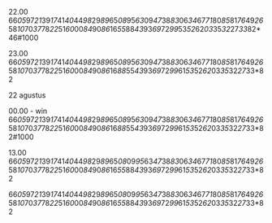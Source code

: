 22.00
66*05*97*21*39*17*41*40*44*98*29*89*65*08*95*63*09*47*38*83*06*34*67*71*80*85*81*76*49*26*58*10*70*37*78*22*51*60*00*84*90*86*16*55*88*43*93*69*72*99*53*52*62*03*35*32*27*33*82*46#1000

23.00
66*05*97*21*39*17*41*40*44*98*29*89*65*08*95*63*09*47*38*83*06*34*67*71*80*85*81*76*49*26*58*10*70*37*78*22*51*60*00*84*90*86*16*88*55*43*93*69*72*99*61*53*52*62*03*35*32*27*33*82

22 agustus 

00.00 - win
66*05*97*21*39*17*41*40*44*98*29*89*65*08*95*63*09*47*38*83*06*34*67*71*80*85*81*76*49*26*58*10*70*37*78*22*51*60*00*84*90*86*16*88*55*43*93*69*72*99*61*53*52*62*03*35*32*27*33*82#1000

13.00 
66*05*97*21*39*17*41*40*44*98*29*89*65*08*09*95*63*47*38*83*06*34*67*71*80*85*81*76*49*26*58*10*70*37*78*22*51*60*00*84*90*86*16*55*88*43*93*69*72*99*61*53*52*62*03*35*32*27*33*82

66*05*97*21*39*17*41*40*44*98*29*89*65*08*09*95*63*47*38*83*06*34*67*71*80*85*81*76*49*26*58*10*70*37*78*22*51*60*00*84*90*86*16*55*88*43*93*69*72*99*61*53*52*62*03*35*32*27*33*82

